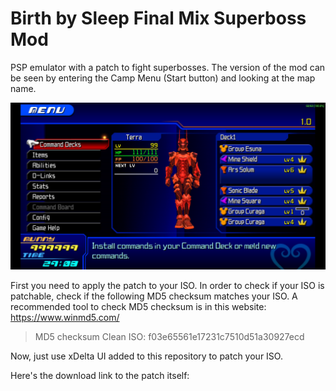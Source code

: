 # Birth by Sleep Final Mix Superboss Mod
PSP emulator with a patch to fight superbosses. The version of the mod can be seen by entering the Camp Menu (Start button) and looking at the map name.

![Example of version number](ULJM05775_00005.jpg)

First you need to apply the patch to your ISO.
In order to check if your ISO is patchable, check if the following MD5 checksum matches your ISO.
A recommended tool to check MD5 checksum is in this website: https://www.winmd5.com/

> MD5 checksum Clean ISO:
> f03e65561e17231c7510d51a30927ecd

Now, just use xDelta UI added to this repository to patch your ISO.

Here's the download link to the patch itself: 
